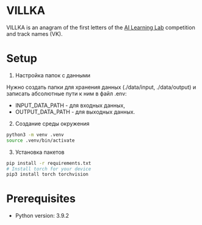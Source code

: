 # VILLKA
VILLKA is an anagram of the first letters of the [AI Learning Lab](https://ai-learninglab.itmo.ru/) competition and track names (VK).

# Setup
1. Настройка папок с данными

Нужно создать папки для хранения данных (./data/input, ./data/output) и записать абсолютные пути к ним в файл .env:
- INPUT_DATA_PATH - для входных данных,
- OUTPUT_DATA_PATH - для выходных данных.

2. Создание среды окружения

```bash
python3 -m venv .venv
source .venv/bin/activate
```

3. Установка пакетов

```bash
pip install -r requirements.txt
# Install torch for your device
pip3 install torch torchvision
```

# Prerequisites
- Python version: 3.9.2
